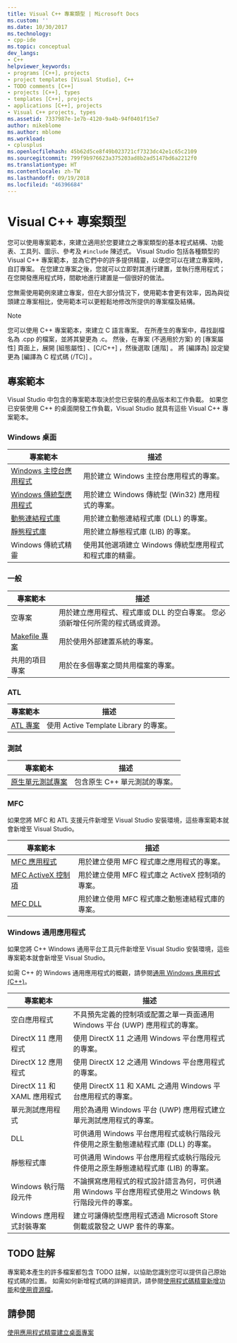 ```yaml
---
title: Visual C++ 專案類型 | Microsoft Docs
ms.custom: ''
ms.date: 10/30/2017
ms.technology:
- cpp-ide
ms.topic: conceptual
dev_langs:
- C++
helpviewer_keywords:
- programs [C++], projects
- project templates [Visual Studio], C++
- TODO comments [C++]
- projects [C++], types
- templates [C++], projects
- applications [C++], projects
- Visual C++ projects, types
ms.assetid: 7337987e-1e7b-4120-9a4b-94f0401f15e7
author: mikeblome
ms.author: mblome
ms.workload:
- cplusplus
ms.openlocfilehash: 45b62d5ce8f49b023721cf7323dc42e1c65c2109
ms.sourcegitcommit: 799f9b976623a375203ad8b2ad5147bd6a2212f0
ms.translationtype: HT
ms.contentlocale: zh-TW
ms.lasthandoff: 09/19/2018
ms.locfileid: "46396684"
---
```

# <a name="visual-c-project-types"></a>Visual C++ 專案類型

您可以使用專案範本，來建立適用於您要建立之專案類型的基本程式結構、功能表、工具列、圖示、參考及 `#include` 陳述式。 Visual Studio 包括各種類型的 Visual C++ 專案範本，並為它們中的許多提供精靈，以便您可以在建立專案時，自訂專案。 在您建立專案之後，您就可以立即對其進行建置，並執行應用程式；在您開發應用程式時，間歇地進行建置是一個很好的做法。

您無需使用範例來建立專案，但在大部分情況下，使用範本會更有效率，因為與從頭建立專案相比，使用範本可以更輕鬆地修改所提供的專案檔及結構。

> [!NOTE]
> 您可以使用 C++ 專案範本，來建立 C 語言專案。 在所產生的專案中，尋找副檔名為 .cpp 的檔案，並將其變更為 .c。 然後，在專案 (不適用於方案) 的 [專案屬性]  頁面上，展開 [組態屬性] 、[C/C++]  ，然後選取 [進階] 。 將 [編譯為]  設定變更為 [編譯為 C 程式碼 (/TC)] 。

## <a name="project-templates"></a>專案範本

Visual Studio 中包含的專案範本取決於您已安裝的產品版本和工作負載。 如果您已安裝使用 C++ 的桌面開發工作負載，Visual Studio 就具有這些 Visual C++ 專案範本。

### <a name="windows-desktop"></a>Windows 桌面

|專案範本|描述|
|----------------------|-----------------------------|
|[Windows 主控台應用程式](../windows/creating-a-console-application.md)|用於建立 Windows 主控台應用程式的專案。|
|[Windows 傳統型應用程式](../windows/walkthrough-creating-windows-desktop-applications-cpp.md)|用於建立 Windows 傳統型 (Win32) 應用程式的專案。|
|[動態連結程式庫](../build/walkthrough-creating-and-using-a-dynamic-link-library-cpp.md)|用於建立動態連結程式庫 (DLL) 的專案。|
|[靜態程式庫](../windows/walkthrough-creating-and-using-a-static-library-cpp.md)|用於建立靜態程式庫 (LIB) 的專案。|
|Windows 傳統式精靈|使用其他選項建立 Windows 傳統型應用程式和程式庫的精靈。|

### <a name="general"></a>一般

|專案範本|描述|
|----------------------|-----------------------------|
|空專案|用於建立應用程式、程式庫或 DLL 的空白專案。 您必須新增任何所需的程式碼或資源。|
|[Makefile 專案](../ide/creating-a-makefile-project.md)|用於使用外部建置系統的專案。|
|共用的項目專案|用於在多個專案之間共用檔案的專案。|

### <a name="atl"></a>ATL

|專案範本|描述|
|----------------------|-----------------------------|
|[ATL 專案](../atl/reference/creating-an-atl-project.md)|使用 Active Template Library 的專案。|

### <a name="test"></a>測試

|專案範本|描述|
|----------------------|-----------------------------|
|[原生單元測試專案](/visualstudio/test/writing-unit-tests-for-c-cpp-with-the-microsoft-unit-testing-framework-for-cpp)|包含原生 C++ 單元測試的專案。|

### <a name="mfc"></a>MFC

如果您將 MFC 和 ATL 支援元件新增至 Visual Studio 安裝環境，這些專案範本就會新增至 Visual Studio。

|專案範本|描述|
|----------------------|-----------------------------|
|[MFC 應用程式](../mfc/reference/creating-an-mfc-application.md)|用於建立使用 MFC 程式庫之應用程式的專案。|
|[MFC ActiveX 控制項](../mfc/reference/creating-an-mfc-activex-control.md)|用於建立使用 MFC 程式庫之 ActiveX 控制項的專案。|
|[MFC DLL](../mfc/reference/creating-an-mfc-dll-project.md)|用於建立使用 MFC 程式庫之動態連結程式庫的專案。|

### <a name="windows-universal-apps"></a>Windows 通用應用程式

如果您將 C++ Windows 通用平台工具元件新增至 Visual Studio 安裝環境，這些專案範本就會新增至 Visual Studio。

如需 C++ 的 Windows 通用應用程式的概觀，請參閱[通用 Windows 應用程式 (C++)](../windows/universal-windows-apps-cpp.md)。

|專案範本|描述|
|----------------------|-----------------------------|
|空白應用程式|不具預先定義的控制項或配置之單一頁面通用 Windows 平台 (UWP) 應用程式的專案。|
|DirectX 11 應用程式|使用 DirectX 11 之通用 Windows 平台應用程式的專案。|
|DirectX 12 應用程式|使用 DirectX 12 之通用 Windows 平台應用程式的專案。|
|DirectX 11 和 XAML 應用程式|使用 DirectX 11 和 XAML 之通用 Windows 平台應用程式的專案。|
|單元測試應用程式|用於為通用 Windows 平台 (UWP) 應用程式建立單元測試應用程式的專案。|
|DLL|可供通用 Windows 平台應用程式或執行階段元件使用之原生動態連結程式庫 (DLL) 的專案。|
|靜態程式庫|可供通用 Windows 平台應用程式或執行階段元件使用之原生靜態連結程式庫 (LIB) 的專案。|
|Windows 執行階段元件|不論撰寫應用程式的程式設計語言為何，可供通用 Windows 平台應用程式使用之 Windows 執行階段元件的專案。|
|Windows 應用程式封裝專案|建立可讓傳統型應用程式透過 Microsoft Store 側載或散發之 UWP 套件的專案。|

## <a name="todo-comments"></a>TODO 註解

專案範本產生的許多檔案都包含 TODO 註解，以協助您識別您可以提供自己原始程式碼的位置。 如需如何新增程式碼的詳細資訊，請參閱[使用程式碼精靈新增功能](../ide/adding-functionality-with-code-wizards-cpp.md)和[使用資源檔](../windows/working-with-resource-files.md)。

## <a name="see-also"></a>請參閱

[使用應用程式精靈建立桌面專案](../ide/creating-desktop-projects-by-using-application-wizards.md)
